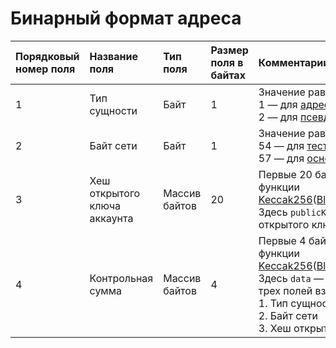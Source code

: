 # Бинарный формат адреса

|Порядковый номер поля | Название поля | Тип поля | Размер поля в байтах | Комментарии |
| :--- | :--- | :--- | :--- | :--- |
| 1 | Тип сущности | Байт | 1 | Значение равно:<br> 1 — для [адреса](/blockchain/address.md)<br> 2 — для [псевдонима](/blockchain/alias.md) |
| 2 | Байт сети | Байт | 1 | Значение равно:<br>54 — для [тестовой сети](/blockchain/blockchain-network/test-network.md)<br>57 — для [основной сети](/blockchain/blockchain-network/main-network.md) |
| 3 | Хеш открытого ключа аккаунта | Массив байтов | 20 | Первые 20 байтов результата хеш-функции [Keccak256](https://en.wikipedia.org/wiki/SHA-3)([Blake2b256](https://en.wikipedia.org/wiki/BLAKE_%28hash_function%29)(`publicKey`)).<br>Здесь `publicKey` — массив байтов открытого ключа аккаунта |
| 4 | Контрольная сумма | Массив байтов | 4  | Первые 4 байта результата хеш-функции [Keccak256](https://ru.wikipedia.org/wiki/SHA-3)([Blake2b256](https://ru.wikipedia.org/wiki/BLAKE_%28хеш-функция%29)(`data`)).<br>Здесь `data` — массива байтов из трех полей взятых вместе:<br> 1.&nbsp;Тип сущности <br> 2.&nbsp;Байт сети <br> 3.&nbsp;Хеш открытого ключа аккаунта |
